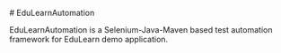 \# EduLearnAutomation



EduLearnAutomation is a Selenium-Java-Maven based test automation framework for EduLearn demo application.




